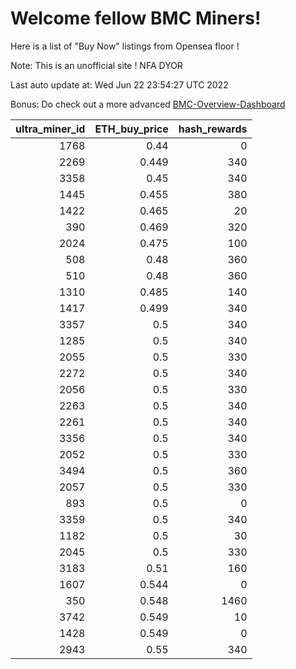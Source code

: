 # Welcome fellow BMC Miners!
Here is a list of "Buy Now" listings from Opensea floor !

Note: This is an unofficial site ! NFA DYOR

Last auto update at: Wed Jun 22 23:54:27 UTC 2022

Bonus: Do check out a more advanced [BMC-Overview-Dashboard](https://dune.com/defifunk/BMC-Overview-Dashboard)


|   ultra_miner_id |   ETH_buy_price |   hash_rewards |
|-----------------:|----------------:|---------------:|
|             1768 |           0.44  |              0 |
|             2269 |           0.449 |            340 |
|             3358 |           0.45  |            340 |
|             1445 |           0.455 |            380 |
|             1422 |           0.465 |             20 |
|              390 |           0.469 |            320 |
|             2024 |           0.475 |            100 |
|              508 |           0.48  |            360 |
|              510 |           0.48  |            360 |
|             1310 |           0.485 |            140 |
|             1417 |           0.499 |            340 |
|             3357 |           0.5   |            340 |
|             1285 |           0.5   |            340 |
|             2055 |           0.5   |            330 |
|             2272 |           0.5   |            340 |
|             2056 |           0.5   |            330 |
|             2263 |           0.5   |            340 |
|             2261 |           0.5   |            340 |
|             3356 |           0.5   |            340 |
|             2052 |           0.5   |            330 |
|             3494 |           0.5   |            360 |
|             2057 |           0.5   |            330 |
|              893 |           0.5   |              0 |
|             3359 |           0.5   |            340 |
|             1182 |           0.5   |             30 |
|             2045 |           0.5   |            330 |
|             3183 |           0.51  |            160 |
|             1607 |           0.544 |              0 |
|              350 |           0.548 |           1460 |
|             3742 |           0.549 |             10 |
|             1428 |           0.549 |              0 |
|             2943 |           0.55  |            340 |